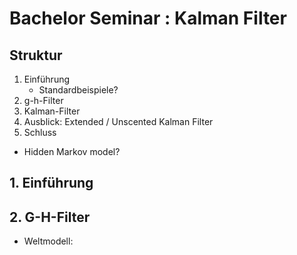Bachelor Seminar : Kalman Filter
================================

## Struktur

1.  Einführung
    *   Standardbeispiele?
2.  g-h-Filter
3.  Kalman-Filter
4.  Ausblick: Extended / Unscented Kalman Filter
5.  Schluss


-   Hidden Markov model?

## 1. Einführung

## 2. G-H-Filter

-   Weltmodell: 